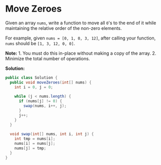 # Move Zeroes

Given an array `nums`, write a function to move all `0`'s to the end of it while maintaining the relative order of the non-zero elements.

For example, given `nums = [0, 1, 0, 3, 12]`, after calling your function, `nums` should be `[1, 3, 12, 0, 0]`.

**Note:**
1. 
You must do this in-place without making a copy of the array.
2. 
Minimize the total number of operations.

**Solution:**
```java
public class Solution {
  public void moveZeroes(int[] nums) {
    int i = 0, j = 0;
        
    while (j < nums.length) {
      if (nums[j] != 0) {
        swap(nums, i++, j);
      }
      j++;
    }
  }
    
  void swap(int[] nums, int i, int j) {
    int tmp = nums[i];
    nums[i] = nums[j];
    nums[j] = tmp;
  }
}
```